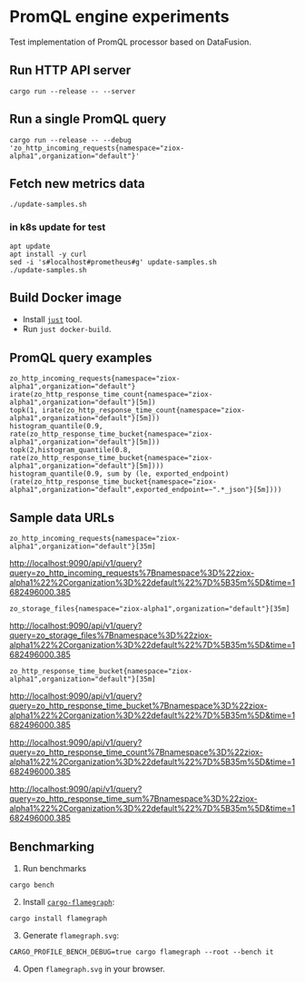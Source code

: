 # PromQL engine experiments

Test implementation of PromQL processor based on DataFusion.

## Run HTTP API server

```shell
cargo run --release -- --server
```

## Run a single PromQL query

```shell
cargo run --release -- --debug 'zo_http_incoming_requests{namespace="ziox-alpha1",organization="default"}'
```

## Fetch new metrics data

```shell
./update-samples.sh
```

### in k8s update for test

```shell
apt update
apt install -y curl
sed -i 's#localhost#prometheus#g' update-samples.sh
./update-samples.sh
```

## Build Docker image

- Install [`just`](https://github.com/casey/just) tool.
- Run `just docker-build`.

## PromQL query examples

```promql
zo_http_incoming_requests{namespace="ziox-alpha1",organization="default"}
irate(zo_http_response_time_count{namespace="ziox-alpha1",organization="default"}[5m])
topk(1, irate(zo_http_response_time_count{namespace="ziox-alpha1",organization="default"}[5m]))
histogram_quantile(0.9, rate(zo_http_response_time_bucket{namespace="ziox-alpha1",organization="default"}[5m]))
topk(2,histogram_quantile(0.8, rate(zo_http_response_time_bucket{namespace="ziox-alpha1",organization="default"}[5m])))
histogram_quantile(0.9, sum by (le, exported_endpoint) (rate(zo_http_response_time_bucket{namespace="ziox-alpha1",organization="default",exported_endpoint=~".*_json"}[5m])))
```

## Sample data URLs

```promql
zo_http_incoming_requests{namespace="ziox-alpha1",organization="default"}[35m]
```

<http://localhost:9090/api/v1/query?query=zo_http_incoming_requests%7Bnamespace%3D%22ziox-alpha1%22%2Corganization%3D%22default%22%7D%5B35m%5D&time=1682496000.385>

```promql
zo_storage_files{namespace="ziox-alpha1",organization="default"}[35m]
```

<http://localhost:9090/api/v1/query?query=zo_storage_files%7Bnamespace%3D%22ziox-alpha1%22%2Corganization%3D%22default%22%7D%5B35m%5D&time=1682496000.385>

```promql
zo_http_response_time_bucket{namespace="ziox-alpha1",organization="default"}[35m]
```

<http://localhost:9090/api/v1/query?query=zo_http_response_time_bucket%7Bnamespace%3D%22ziox-alpha1%22%2Corganization%3D%22default%22%7D%5B35m%5D&time=1682496000.385>

<http://localhost:9090/api/v1/query?query=zo_http_response_time_count%7Bnamespace%3D%22ziox-alpha1%22%2Corganization%3D%22default%22%7D%5B35m%5D&time=1682496000.385>

<http://localhost:9090/api/v1/query?query=zo_http_response_time_sum%7Bnamespace%3D%22ziox-alpha1%22%2Corganization%3D%22default%22%7D%5B35m%5D&time=1682496000.385>

## Benchmarking

1. Run benchmarks

```shell
cargo bench
```

2. Install [`cargo-flamegraph`](https://github.com/flamegraph-rs/flamegraph):

```shell
cargo install flamegraph
```

3. Generate `flamegraph.svg`:

```shell
CARGO_PROFILE_BENCH_DEBUG=true cargo flamegraph --root --bench it
```

4. Open `flamegraph.svg` in your browser.
